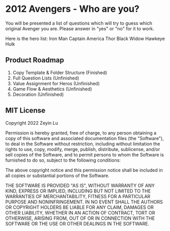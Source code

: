 # 2012 Avengers - Who are you?
You will be presented a list of questions which will try to guess which original Avenger you are. Please answer in "yes" or "no" for it to work. 

Here is the hero list: 
Iron Man
Captain America
Thor
Black Widow
Hawkeye
Hulk


## Product Roadmap
1.	Copy Template & Folder Structure (Finished)
2.	Full Question Lists (Unfinished)
3.	Value Assignment for Heros (Unfinished)
4.	Game Flow & Aesthetics (Unfinished)
5.	Decoration (Unfinished)
 

## MIT License

Copyright 2022 Zeyin Lu

Permission is hereby granted, free of charge, to any person obtaining a copy of this software and associated documentation files (the "Software"), to deal in the Software without restriction, including without limitation the rights to use, copy, modify, merge, publish, distribute, sublicense, and/or sell copies of the Software, and to permit persons to whom the Software is furnished to do so, subject to the following conditions:

The above copyright notice and this permission notice shall be included in all copies or substantial portions of the Software.

THE SOFTWARE IS PROVIDED "AS IS", WITHOUT WARRANTY OF ANY KIND, EXPRESS OR IMPLIED, INCLUDING BUT NOT LIMITED TO THE WARRANTIES OF MERCHANTABILITY, FITNESS FOR A PARTICULAR PURPOSE AND NONINFRINGEMENT. IN NO EVENT SHALL THE AUTHORS OR COPYRIGHT HOLDERS BE LIABLE FOR ANY CLAIM, DAMAGES OR OTHER LIABILITY, WHETHER IN AN ACTION OF CONTRACT, TORT OR OTHERWISE, ARISING FROM, OUT OF OR IN CONNECTION WITH THE SOFTWARE OR THE USE OR OTHER DEALINGS IN THE SOFTWARE.